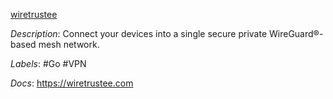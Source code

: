 [wiretrustee](https://github.com/wiretrustee/wiretrustee)

*Description*: Connect your devices into a single secure private WireGuard®-based mesh network.

*Labels*: #Go #VPN

*Docs*: https://wiretrustee.com
